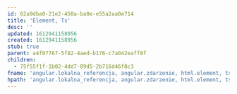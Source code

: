 ```yaml
---
id: 62a9dba0-21e2-450a-ba0e-e55a2aa0e714
title: 'Element, Ts'
desc: ''
updated: 1612941158956
created: 1612941158956
stub: true
parent: a4f07767-5f82-4aed-b176-c7a042eaff8f
children:
  - 75f55f1f-1b02-4dd7-89d5-2b716d46f8c3
fname: 'angular.lokalna_referencja, angular.zdarzenie, html.element, ts'
hpath: 'angular.lokalna_referencja, angular.zdarzenie, html.element, ts'
---
```




